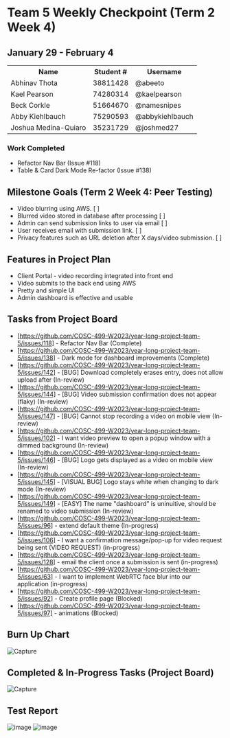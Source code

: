 # Team 5 Weekly Checkpoint (Term 2 Week 4)
## January 29 - February 4
<table>
  <tr><th>Name</th><th>Student #</th><th>Username</th></tr>
  <tr><td>Abhinav Thota</td><td>38811428</td><td>@abeeto</td></tr>
  <tr><td>Kael Pearson</td><td>74280314</td><td>@kaelpearson</td></tr>
  <tr><td>Beck Corkle</td><td>51664670</td><td>@namesnipes</td></tr>
  <tr><td>Abby Kiehlbauch</td><td>75290593</td><td>@abbykiehlbauch</td></tr>
  <tr><td>Joshua Medina-Quiaro</td><td>35231729</td><td>@joshmed27</td></tr>
</table>

### Work Completed
- Refactor Nav Bar (Issue #118)
- Table & Card Dark Mode Re-factor (Issue #138)

## Milestone Goals (Term 2 Week 4: Peer Testing)
- Video blurring using AWS. [ ]
- Blurred video stored in database after processing [ ]
- Admin can send submission links to user via email [ ]
- User receives email with submission link. [ ]
- Privacy features such as URL deletion after X days/video submission. [ ]

## Features in Project Plan
- Client Portal - video recording integrated into front end
- Video submits to the back end using AWS
- Pretty and simple UI
- Admin dashboard is effective and usable

## Tasks from Project Board
- [https://github.com/COSC-499-W2023/year-long-project-team-5/issues/118] - Refactor Nav Bar (Complete)
- [https://github.com/COSC-499-W2023/year-long-project-team-5/issues/138] - Dark mode for dashboard improvements (Complete)
- [https://github.com/COSC-499-W2023/year-long-project-team-5/issues/142] - [BUG] Download completely erases entry, does not allow upload after (In-review)
- [https://github.com/COSC-499-W2023/year-long-project-team-5/issues/144] - [BUG] Video submission confirmation does not appear (flaky) (In-review)
- [https://github.com/COSC-499-W2023/year-long-project-team-5/issues/147] - [BUG] Cannot stop recording a video on mobile view (In-review)
- [https://github.com/COSC-499-W2023/year-long-project-team-5/issues/102] - I want video preview to open a popup window with a dimmed background (In-review)
- [https://github.com/COSC-499-W2023/year-long-project-team-5/issues/146] - [BUG] Logo gets displayed as a video on mobile view (In-review)
- [https://github.com/COSC-499-W2023/year-long-project-team-5/issues/145] - [VISUAL BUG] Logo stays white when changing to dark mode (In-review)
- [https://github.com/COSC-499-W2023/year-long-project-team-5/issues/149] - [EASY] The name "dashboard" is uninuitive, should be renamed to video submission (In-review)
- [https://github.com/COSC-499-W2023/year-long-project-team-5/issues/96] - extend default theme (In-progress)
- [https://github.com/COSC-499-W2023/year-long-project-team-5/issues/106] - I want a confirmation message/pop-up for video request being sent (VIDEO REQUEST) (in-progress)
- [https://github.com/COSC-499-W2023/year-long-project-team-5/issues/128] - email the client once a submission is sent (in-progress)
- [https://github.com/COSC-499-W2023/year-long-project-team-5/issues/63] - I want to implement WebRTC face blur into our application (in-progress)
- [https://github.com/COSC-499-W2023/year-long-project-team-5/issues/92] - Create profile page (Blocked)
- [https://github.com/COSC-499-W2023/year-long-project-team-5/issues/97] - animations (Blocked)


## Burn Up Chart
![Capture](https://github.com/COSC-499-W2023/year-long-project-team-5/assets/60419500/d64a79ea-8d39-4113-be05-2b6a2189430e)

## Completed & In-Progress Tasks (Project Board)
![Capture](https://github.com/COSC-499-W2023/year-long-project-team-5/assets/60419500/d87f3210-86fd-4ec8-9f7f-b1d2fe620cb4)

## Test Report
![image](https://github.com/COSC-499-W2023/year-long-project-team-5/assets/79242419/17e70841-1902-4c44-becf-4f48051d0d4a)
![image](https://github.com/COSC-499-W2023/year-long-project-team-5/assets/79242419/79216310-e02f-48c1-afc4-767b47cf4da2)
